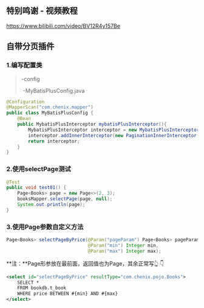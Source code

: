 ## 特别鸣谢 - 视频教程

https://www.bilibili.com/video/BV12R4y157Be



## 自带分页插件

### 1.编写配置类

> -config
>
> ​	-MyBatisPlusConfig.java

```java
@Configuration
@MapperScan("com.chenix.mapper")
public class MyBatisPlusConfig {
    @Bean
    public MybatisPlusInterceptor mybatisPlusInterceptor(){
        MybatisPlusInterceptor interceptor = new MybatisPlusInterceptor();
        interceptor.addInnerInterceptor(new PaginationInnerInterceptor(DbType.MYSQL));
        return interceptor;
    }
}
```

### 2.使用selectPage测试

```java
@Test
public void test01() {
    Page<Books> page = new Page<>(2, 3);
    booksMapper.selectPage(page, null);
    System.out.println(page);
}
```

### 3.使用Page参数自定义方法

```java
Page<Books> selectPageByPrice(@Param("pageParam") Page<Books> pageParam,
                              @Param("min") Integer min,
                              @Param("max") Integer max);
```

**注：**Page<T>形参放在最前面，返回值也为Page<T>，其余正常写👆 👇

```xml
<select id="selectPageByPrice" resultType="com.chenix.pojo.Books">
    SELECT *
    FROM bookdb.t_book
    WHERE price BETWEEN #{min} AND #{max}
</select>
```

